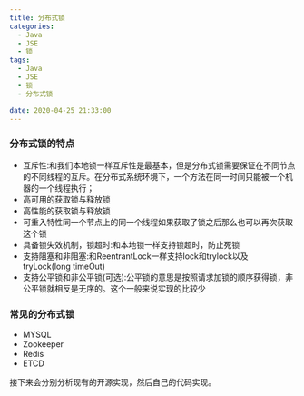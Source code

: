 ```yaml
---
title: 分布式锁
categories:
  - Java
  - JSE
  - 锁
tags:
  - Java
  - JSE
  - 锁
  - 分布式锁

date: 2020-04-25 21:33:00
---
```


### 分布式锁的特点
- 互斥性:和我们本地锁一样互斥性是最基本，但是分布式锁需要保证在不同节点的不同线程的互斥。在分布式系统环境下，一个方法在同一时间只能被一个机器的一个线程执行；
- 高可用的获取锁与释放锁
- 高性能的获取锁与释放锁
- 可重入特性同一个节点上的同一个线程如果获取了锁之后那么也可以再次获取这个锁
- 具备锁失效机制，锁超时:和本地锁一样支持锁超时，防止死锁
- 支持阻塞和非阻塞:和ReentrantLock一样支持lock和trylock以及tryLock(long timeOut)
- 支持公平锁和非公平锁(可选):公平锁的意思是按照请求加锁的顺序获得锁，非公平锁就相反是无序的。这个一般来说实现的比较少

### 常见的分布式锁
- MYSQL
- Zookeeper
- Redis
- ETCD

接下来会分别分析现有的开源实现，然后自己的代码实现。